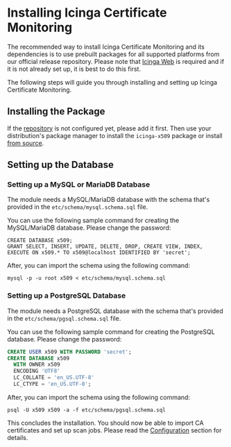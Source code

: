 <!-- {% if index %} -->
# Installing Icinga Certificate Monitoring

The recommended way to install Icinga Certificate Monitoring
and its dependencies is to use prebuilt packages for
all supported platforms from our official release repository.
Please note that [Icinga Web](https://icinga.com/docs/icinga-web) is required
and if it is not already set up, it is best to do this first.

The following steps will guide you through installing and setting up Icinga Certificate Monitoring.
<!-- {% else %} -->
<!-- {% if not icingaDocs %} -->

## Installing the Package

If the [repository](https://packages.icinga.com) is not configured yet, please add it first.
Then use your distribution's package manager to install the `icinga-x509` package
or install [from source](02-Installation.md.d/From-Source.md).
<!-- {% endif %} -->

## Setting up the Database

### Setting up a MySQL or MariaDB Database

The module needs a MySQL/MariaDB database with the schema that's provided in the `etc/schema/mysql.schema.sql` file.

You can use the following sample command for creating the MySQL/MariaDB database. Please change the password:

```
CREATE DATABASE x509;
GRANT SELECT, INSERT, UPDATE, DELETE, DROP, CREATE VIEW, INDEX, EXECUTE ON x509.* TO x509@localhost IDENTIFIED BY 'secret';
```

After, you can import the schema using the following command:

```
mysql -p -u root x509 < etc/schema/mysql.schema.sql
```

### Setting up a PostgreSQL Database

The module needs a PostgreSQL database with the schema that's provided in the `etc/schema/pgsql.schema.sql` file.

You can use the following sample command for creating the PostgreSQL database. Please change the password:

```sql
CREATE USER x509 WITH PASSWORD 'secret';
CREATE DATABASE x509
  WITH OWNER x509
  ENCODING 'UTF8'
  LC_COLLATE = 'en_US.UTF-8'
  LC_CTYPE = 'en_US.UTF-8';
```

After, you can import the schema using the following command:

```
psql -U x509 x509 -a -f etc/schema/pgsql.schema.sql
```

This concludes the installation. You should now be able to import CA certificates and set up scan jobs.
Please read the [Configuration](03-Configuration.md) section for details.
<!-- {% endif %} --><!-- {# end else if index #} -->
